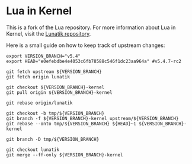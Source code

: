 # Lua in Kernel

This is a fork of the Lua repository. For more information about Lua in Kernel, visit the [Lunatik repository](https://github.com/luainkernel/lunatik).

Here is a small guide on how to keep track of upstream changes:
```
export VERSION_BRANCH="v5.4"
export HEAD="e0efebdbe4e4053c6fb78588c546f1dc23aa964a" #v5.4.7-rc2

git fetch upstream ${VERSION_BRANCH}
git fetch origin lunatik

git checkout ${VERSION_BRANCH}-kernel
git pull origin ${VERSION_BRANCH}-kernel

git rebase origin/lunatik

git checkout -b tmp/${VERSION_BRANCH}
git branch -f ${VERSION_BRANCH}-kernel upstream/${VERSION_BRANCH}
git rebase --onto tmp/${VERSION_BRANCH} ${HEAD}~1 ${VERSION_BRANCH}-kernel

git branch -D tmp/${VERSION_BRANCH}

git checkout lunatik
git merge --ff-only ${VERSION_BRANCH}-kernel
```
